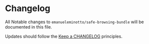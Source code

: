 # Changelog

All Notable changes to `emanueleminotto/safe-browsing-bundle` will be documented in this file.

Updates should follow the [Keep a CHANGELOG](http://keepachangelog.com/) principles.
